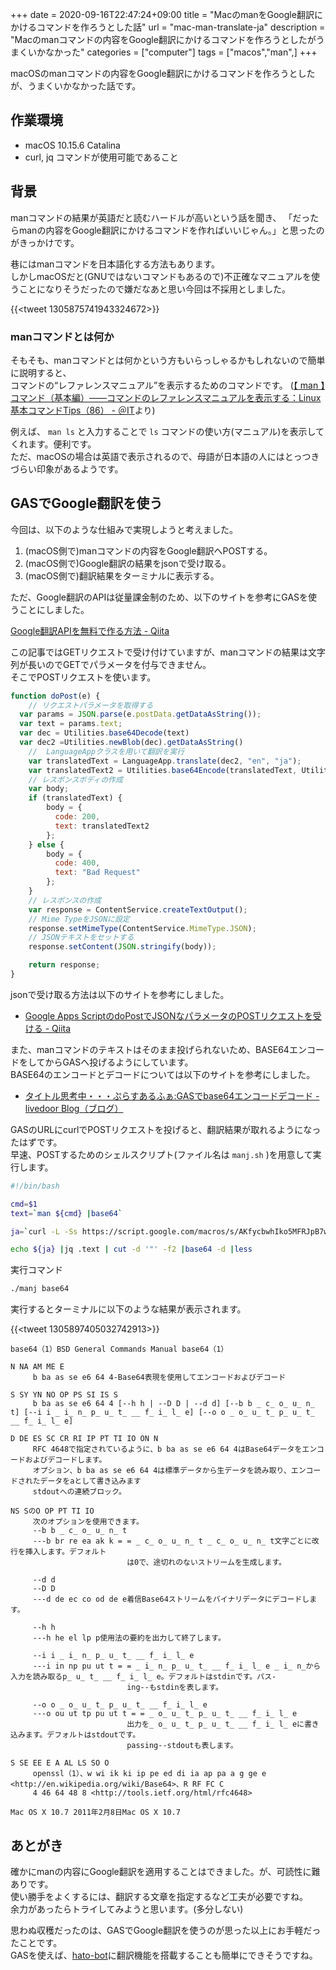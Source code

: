 +++ 
date = 2020-09-16T22:47:24+09:00
title = "MacのmanをGoogle翻訳にかけるコマンドを作ろうとした話"
url = "mac-man-translate-ja"
description = "Macのmanコマンドの内容をGoogle翻訳にかけるコマンドを作ろうとしたがうまくいかなかった"
categories = ["computer"]
tags = ["macos","man",]
+++

macOSのmanコマンドの内容をGoogle翻訳にかけるコマンドを作ろうとしたが、うまくいかなかった話です。

## 作業環境

- macOS 10.15.6 Catalina
- curl, jq コマンドが使用可能であること

## 背景

manコマンドの結果が英語だと読むハードルが高いという話を聞き、
「だったらmanの内容をGoogle翻訳にかけるコマンドを作ればいいじゃん。」と思ったのがきっかけです。  

巷にはmanコマンドを日本語化する方法もあります。  
しかしmacOSだと(GNUではないコマンドもあるので)不正確なマニュアルを使うことになりそうだったので嫌だなあと思い今回は不採用としました。

{{<tweet 1305875741943324672>}}

### manコマンドとは何か

そもそも、manコマンドとは何かという方もいらっしゃるかもしれないので簡単に説明すると、  
コマンドの“レファレンスマニュアル”を表示するためのコマンドです。
([【 man 】コマンド（基本編）――コマンドのレファレンスマニュアルを表示する：Linux基本コマンドTips（86） - ＠IT](https://www.atmarkit.co.jp/ait/articles/1702/16/news016.html)より)

例えば、 `man ls` と入力することで `ls` コマンドの使い方(マニュアル)を表示してくれます。便利です。  
ただ、macOSの場合は英語で表示されるので、母語が日本語の人にはとっつきづらい印象があるようです。

## GASでGoogle翻訳を使う

今回は、以下のような仕組みで実現しようと考えました。

1. (macOS側で)manコマンドの内容をGoogle翻訳へPOSTする。
2. (macOS側で)Google翻訳の結果をjsonで受け取る。
3. (macOS側で)翻訳結果をターミナルに表示する。

ただ、Google翻訳のAPIは従量課金制のため、以下のサイトを参考にGASを使うことにしました。

[Google翻訳APIを無料で作る方法 - Qiita](https://qiita.com/satto_sann/items/be4177360a0bc3691fdf)

この記事ではGETリクエストで受け付けていますが、manコマンドの結果は文字列が長いのでGETでパラメータを付与できません。  
そこでPOSTリクエストを使います。

```js
function doPost(e) {
    // リクエストパラメータを取得する
  var params = JSON.parse(e.postData.getDataAsString());
  var text = params.text;
  var dec = Utilities.base64Decode(text)
  var dec2 =Utilities.newBlob(dec).getDataAsString()
    //  LanguageAppクラスを用いて翻訳を実行
    var translatedText = LanguageApp.translate(dec2, "en", "ja");
    var translatedText2 = Utilities.base64Encode(translatedText, Utilities.Charset.UTF_8)
    // レスポンスボディの作成
    var body;
    if (translatedText) {
        body = {
          code: 200,
          text: translatedText2
        };
    } else {
        body = {
          code: 400,
          text: "Bad Request"
        };
    }
    // レスポンスの作成
    var response = ContentService.createTextOutput();
    // Mime TypeをJSONに設定
    response.setMimeType(ContentService.MimeType.JSON);
    // JSONテキストをセットする
    response.setContent(JSON.stringify(body));

    return response;
}
```

jsonで受け取る方法は以下のサイトを参考にしました。

- [Google Apps ScriptのdoPostでJSONなパラメータのPOSTリクエストを受ける - Qiita](https://qiita.com/shirakiya/items/db22de49f00710478cfc)

また、manコマンドのテキストはそのまま投げられないため、BASE64エンコードをしてからGASへ投げるようにしています。  
BASE64のエンコードとデコードについては以下のサイトを参考にしました。

- [タイトル思考中・・・ぷらすあるふぁ:GASでbase64エンコードデコード - livedoor Blog（ブログ）](http://blog.livedoor.jp/yami1plus/archives/52340063.html)

GASのURLにcurlでPOSTリクエストを投げると、翻訳結果が取れるようになったはずです。  
早速、POSTするためのシェルスクリプト(ファイル名は `manj.sh` )を用意して実行します。

```sh
#!/bin/bash

cmd=$1
text=`man ${cmd} |base64`

ja=`curl -L -Ss https://script.google.com/macros/s/AKfycbwhIko5MFRJpB7wG6IqeblFxqCyF9ow4sPtVXwAElzFO-J47kw/exec -d '{"text":"'$text'"}'`

echo ${ja} |jq .text | cut -d '"' -f2 |base64 -d |less
```

実行コマンド

```sh
./manj base64
```

実行するとターミナルに以下のような結果が表示されます。

{{<tweet 1305897405032742913>}}

```text
base64（1）BSD General Commands Manual base64（1）

N NA AM ME E
     b ba as se e6 64 4-Base64表現を使用してエンコードおよびデコード

S SY YN NO OP PS SI IS S
     b ba as se e6 64 4 [--h h | --D D | --d d] [--b b _ c_ o_ u_ n_ t] [--i i _ i_ n_ p_ u_ t_ __ f_ i_ l_ e] [--o o _ o_ u_ t_ p_ u_ t_ __ f_ i_ l_ e]

D DE ES SC CR RI IP PT TI IO ON N
     RFC 4648で指定されているように、b ba as se e6 64 4はBase64データをエンコードおよびデコードします。
     オプション、b ba as se e6 64 4は標準データから生データを読み取り、エンコードされたデータをaとして書き込みます
     stdoutへの連続ブロック。

NS SのO OP PT TI IO
     次のオプションを使用できます。
     --b b _ c_ o_ u_ n_ t
     ---b br re ea ak k = = _ c_ o_ u_ n_ t _ c_ o_ u_ n_ t文字ごとに改行を挿入します。デフォルト
                          は0で、途切れのないストリームを生成します。

     --d d
     --D D
     ---d de ec co od de e着信Base64ストリームをバイナリデータにデコードします。

     --h h
     ---h he el lp p使用法の要約を出力して終了します。

     --i i _ i_ n_ p_ u_ t_ __ f_ i_ l_ e
     ---i in np pu ut t = = _ i_ n_ p_ u_ t_ __ f_ i_ l_ e _ i_ n_から入力を読み取るp_ u_ t_ __ f_ i_ l_ e。デフォルトはstdinです。パス-
                          ing--もstdinを表します。

     --o o _ o_ u_ t_ p_ u_ t_ __ f_ i_ l_ e
     ---o ou ut tp pu ut t = = _ o_ u_ t_ p_ u_ t_ __ f_ i_ l_ e
                          出力を_ o_ u_ t_ p_ u_ t_ __ f_ i_ l_ eに書き込みます。デフォルトはstdoutです。
                          passing--stdoutも表します。

S SE EE E A AL LS SO O
     openssl（1）、w wi ik ki ip pe ed di ia ap pa a g ge e <http://en.wikipedia.org/wiki/Base64>、R RF FC C
     4 46 64 48 8 <http://tools.ietf.org/html/rfc4648>

Mac OS X 10.7 2011年2月8日Mac OS X 10.7
```

## あとがき

確かにmanの内容にGoogle翻訳を適用することはできました。が、可読性に難ありです。  
使い勝手をよくするには、翻訳する文章を指定するなど工夫が必要ですね。  
余力があったらトライしてみようと思います。(多分しない)

思わぬ収穫だったのは、GASでGoogle翻訳を使うのが思った以上にお手軽だったことです。  
GASを使えば、[hato-bot](https://github.com/dev-hato/hato-bot)に翻訳機能を搭載することも簡単にできそうですね。
